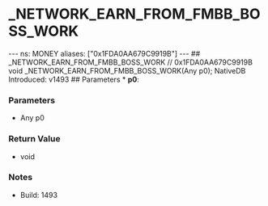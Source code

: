 # _NETWORK_EARN_FROM_FMBB_BOSS_WORK

--- ns: MONEY aliases: ["0x1FDA0AA679C9919B"] --- ## _NETWORK_EARN_FROM_FMBB_BOSS_WORK  // 0x1FDA0AA679C9919B void _NETWORK_EARN_FROM_FMBB_BOSS_WORK(Any p0);  NativeDB Introduced: v1493  ## Parameters * **p0**:

### Parameters
* Any p0

### Return Value
* void

### Notes
* Build: 1493


